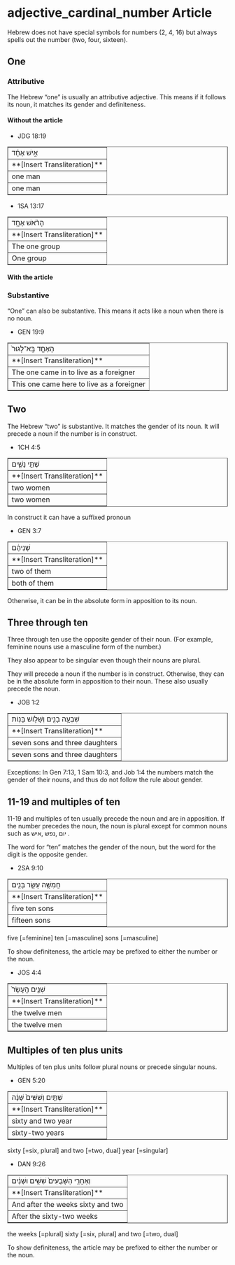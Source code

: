 # adjective_cardinal_number Article

Hebrew does not have special symbols for numbers (2, 4, 16) but always spells out the number (two, four, sixteen).

## One
### Attributive
The Hebrew “one” is usually an attributive adjective. This means if it follows its noun, it matches its gender and definiteness.

#### Without the article

* JDG 18:19
<table border="1" class="docutils">
<colgroup>
<col width="100%" />
</colgroup>
<tbody valign="top">
<tr class="row-odd"><td>אִ֣ישׁ אֶחָ֔ד</td>
</tr>
<tr class="row-even"><td>**[Insert Transliteration]**</td>
</tr>
<tr class="row-odd"><td>one man</td>
</tr>
<tr class="row-even"><td>one man</td>
</tr>
</tbody>
</table>

* 1SA 13:17 
<table border="1" class="docutils">
<colgroup>
<col width="100%" />
</colgroup>
<tbody valign="top">
<tr class="row-odd"><td>הָרֹ֨אשׁ אֶחָ֥ד</td>
</tr>
<tr class="row-even"><td>**[Insert Transliteration]**</td>
</tr>
<tr class="row-odd"><td>The one group</td>
</tr>
<tr class="row-even"><td>One group</td>
</tr>
</tbody>
</table>

#### With the article



### Substantive

“One” can also be substantive. This means it acts like a noun when there is no noun.

* GEN 19:9
<table border="1" class="docutils">
<colgroup>
<col width="100%" />
</colgroup>
<tbody valign="top">
<tr class="row-odd"><td>הָאֶחָ֤ד בָּֽא־לָגוּר֙</td>
</tr>
<tr class="row-even"><td>**[Insert Transliteration]**</td>
</tr>
<tr class="row-odd"><td>The one came in to live as a foreigner</td>
</tr>
<tr class="row-even"><td>This one came here to live as a foreigner</td>
</tr>
</tbody>
</table>

## Two

The Hebrew “two” is substantive. It matches the gender of its noun. It will precede a noun if the number is in construct. 

* 1CH 4:5
<table border="1" class="docutils">
<colgroup>
<col width="100%" />
</colgroup>
<tbody valign="top">
<tr class="row-odd"><td>שְׁתֵּ֣י נָשִׁ֑ים</td>
</tr>
<tr class="row-even"><td>**[Insert Transliteration]**</td>
</tr>
<tr class="row-odd"><td>two women</td>
</tr>
<tr class="row-even"><td>two women</td>
</tr>
</tbody>
</table>

In construct it can have a suffixed pronoun

* GEN 3:7
<table border="1" class="docutils">
<colgroup>
<col width="100%" />
</colgroup>
<tbody valign="top">
<tr class="row-odd"><td>שְׁנֵיהֶ֔ם</td>
</tr>
<tr class="row-even"><td>**[Insert Transliteration]**</td>
</tr>
<tr class="row-odd"><td>two of them</td>
</tr>
<tr class="row-even"><td>both of them</td>
</tr>
</tbody>
</table>

Otherwise, it can be in the absolute form in apposition to its noun. 


## Three through ten

Three through ten use the opposite gender of their noun. (For example, feminine nouns use a masculine form of the number.) 

They also appear to be singular even though their nouns are plural. 

They will precede a noun if the number is in construct. Otherwise, they can be in the absolute form in apposition to their noun. These also usually precede the noun.

* JOB 1:2
<table border="1" class="docutils">
<colgroup>
<col width="100%" />
</colgroup>
<tbody valign="top">
<tr class="row-odd"><td>שִׁבְעָ֥ה בָנִ֖ים וְשָׁל֥וֹשׁ בָּנֽוֹת</td>
</tr>
<tr class="row-even"><td>**[Insert Transliteration]**</td>
</tr>
<tr class="row-odd"><td>seven sons and three daughters</td>
</tr>
<tr class="row-even"><td>seven sons and three daughters</td>
</tr>
</tbody>
</table>

Exceptions: In Gen 7:13, 1 Sam 10:3, and Job 1:4 the numbers match the gender of their nouns, and thus do not follow the rule about gender.


## 11-19 and multiples of ten 

11-19 and multiples of ten usually precede the noun and are in apposition. If the number precedes the noun, the noun is plural except for common nouns such as יום ,נפש ,איש .

The word for “ten” matches the gender of the noun, but the word for the digit is the opposite gender. 

* 2SA 9:10
<table border="1" class="docutils">
<colgroup>
<col width="100%" />
</colgroup>
<tbody valign="top">
<tr class="row-odd"><td>חֲמִשָּׁ֥ה עָשָׂ֛ר בָּנִ֖ים</td>
</tr>
<tr class="row-even"><td>**[Insert Transliteration]**</td>
</tr>
<tr class="row-odd"><td>five ten sons</td>
</tr>
<tr class="row-even"><td>fifteen sons</td>
</tr>
</tbody>
</table>
five [=feminine] ten [=masculine] sons [=masculine]

To show definiteness, the article may be prefixed to either the number or the noun.  

* JOS 4:4 
<table border="1" class="docutils">
<colgroup>
<col width="100%" />
</colgroup>
<tbody valign="top">
<tr class="row-odd"><td>שְׁנֵ֤ים הֶֽעָשָׂר֙</td>
</tr>
<tr class="row-even"><td>**[Insert Transliteration]**</td>
</tr>
<tr class="row-odd"><td>the twelve men</td>
</tr>
<tr class="row-even"><td>the twelve men</td>
</tr>
</tbody>
</table>

## Multiples of ten plus units

Multiples of ten plus units follow plural nouns or precede singular nouns.

* GEN 5:20
<table border="1" class="docutils">
<colgroup>
<col width="100%" />
</colgroup>
<tbody valign="top">
<tr class="row-odd"><td>שְׁתַּ֤יִם וְשִׁשִּׁים֙ שָׁנָ֔ה</td>
</tr>
<tr class="row-even"><td>**[Insert Transliteration]**</td>
</tr>
<tr class="row-odd"><td>sixty and two year</td>
</tr>
<tr class="row-even"><td>sixty-two years</td>
</tr>
</tbody>
</table>
sixty [=six, plural] and two [=two, dual] year [=singular]

* DAN 9:26
<table border="1" class="docutils">
<colgroup>
<col width="100%" />
</colgroup>
<tbody valign="top">
<tr class="row-odd"><td>וְאַחֲרֵ֤י הַשָּׁבֻעִים֙ שִׁשִּׁ֣ים וּשְׁנַ֔יִם</td>
</tr>
<tr class="row-even"><td>**[Insert Transliteration]**</td>
</tr>
<tr class="row-odd"><td>And after the weeks sixty and two</td>
</tr>
<tr class="row-even"><td>After the sixty-two weeks</td>
</tr>
</tbody>
</table>
the weeks [=plural] sixty [=six, plural] and two [=two, dual]

To show definiteness, the article may be prefixed to either the number or the noun.  

